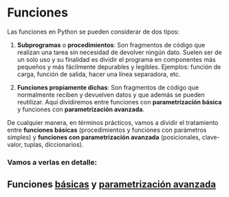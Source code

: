 # Funciones

Las funciones en Python se pueden considerar de dos tipos:  

1. **Subprogramas** o **procedimientos**: Son fragmentos de código que realizan una tarea sin necesidad de devolver ningún dato. Suelen ser de un solo uso y su finalidad es dividir el programa en componentes más pequeños y más fácilmente depurables y legibles. Ejemplos: función de carga, función de salida, hacer una línea separadora, etc.

2. **Funciones propiamente dichas**: Son fragmentos de código que normalmente reciben y devuelven datos y que además se pueden reutilizar. Aquí dividiremos entre funciones con **parametrización básica** y funciones con **parametrización avanzada**. 

De cualquier manera, en términos prácticos, vamos a dividir el tratamiento entre **funciones básicas** (procedimientos y funciones con parámetros simples) y **funciones con parametrización avanzada** (posicionales, clave-valor, tuplas, diccionarios).

### Vamos a verlas en detalle:

## Funciones [básicas](funciones/func_base.md) y [parametrización avanzada](funciones/func_av.md)




